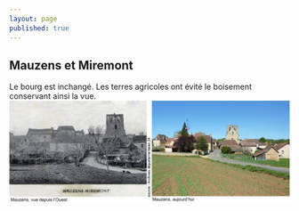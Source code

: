 ```yaml
---
layout: page
published: true
---
```


## Mauzens et Miremont
Le bourg est inchangé. Les terres agricoles ont évité le boisement conservant ainsi la vue.
![](/data/images/9/histoire/9_HISTOIRE_POPCP6.jpg)